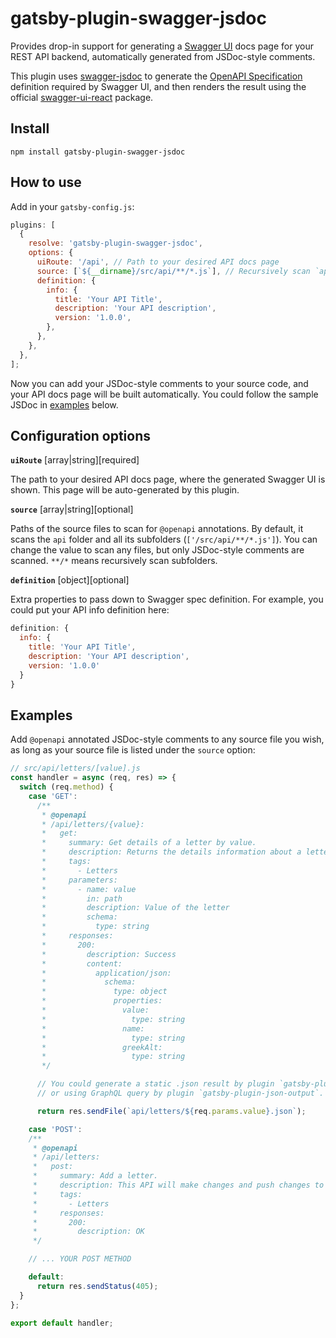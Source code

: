 # gatsby-plugin-swagger-jsdoc

Provides drop-in support for generating a [Swagger UI](https://swagger.io/tools/swagger-ui/) docs page for your REST API backend, automatically generated from JSDoc-style comments.

This plugin uses [swagger-jsdoc](https://github.com/Surnet/swagger-jsdoc) to generate the [OpenAPI Specification](https://swagger.io/specification/) definition required by Swagger UI, and then renders the result using the official [swagger-ui-react](https://www.npmjs.com/package/swagger-ui-react) package.

## Install

`npm install gatsby-plugin-swagger-jsdoc`

## How to use

Add in your `gatsby-config.js`:

```javascript
plugins: [
  {
    resolve: 'gatsby-plugin-swagger-jsdoc',
    options: {
      uiRoute: '/api', // Path to your desired API docs page
      source: [`${__dirname}/src/api/**/*.js`], // Recursively scan `api` folder
      definition: {
        info: {
          title: 'Your API Title',
          description: 'Your API description',
          version: '1.0.0',
        },
      },
    },
  },
];
```

Now you can add your JSDoc-style comments to your source code, and your API docs page will be built automatically. You could follow the sample JSDoc in [examples](#examples) below.

## Configuration options

**`uiRoute`** [array|string][required]

The path to your desired API docs page, where the generated Swagger UI is shown. This page will be auto-generated by this plugin.

**`source`** [array|string][optional]

Paths of the source files to scan for `@openapi` annotations. By default, it scans the `api` folder and all its subfolders (`['/src/api/**/*.js']`). You can change the value to scan any files, but only JSDoc-style comments are scanned. `**/*` means recursively scan subfolders.

**`definition`** [object][optional]

Extra properties to pass down to Swagger spec definition. For example, you could put your API info definition here:

```javascript
definition: {
  info: {
    title: 'Your API Title',
    description: 'Your API description',
    version: '1.0.0'
  }
}
```

## Examples

Add `@openapi` annotated JSDoc-style comments to any source file you wish, as long as your source file is listed under the `source` option:

```javascript
// src/api/letters/[value].js
const handler = async (req, res) => {
  switch (req.method) {
    case 'GET':
      /**
       * @openapi
       * /api/letters/{value}:
       *   get:
       *     summary: Get details of a letter by value.
       *     description: Returns the details information about a letter.
       *     tags:
       *       - Letters
       *     parameters:
       *       - name: value
       *         in: path
       *         description: Value of the letter
       *         schema:
       *           type: string
       *     responses:
       *       200:
       *         description: Success
       *         content:
       *           application/json:
       *             schema:
       *               type: object
       *               properties:
       *                 value:
       *                   type: string
       *                 name:
       *                   type: string
       *                 greekAlt:
       *                   type: string
       */

      // You could generate a static .json result by plugin `gatsby-plugin-copy-files`,
      // or using GraphQL query by plugin `gatsby-plugin-json-output`.

      return res.sendFile(`api/letters/${req.params.value}.json`);

    case 'POST':
    /**
     * @openapi
     * /api/letters:
     *   post:
     *     summary: Add a letter.
     *     description: This API will make changes and push changes to git remote
     *     tags:
     *       - Letters
     *     responses:
     *       200:
     *         description: OK
     */

    // ... YOUR POST METHOD

    default:
      return res.sendStatus(405);
  }
};

export default handler;
```
